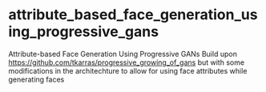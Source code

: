 # attribute_based_face_generation_using_progressive_gans
Attribute-based Face Generation Using Progressive GANs
Build upon https://github.com/tkarras/progressive_growing_of_gans but with some modifications in the architechture to allow for using face attributes while generating faces
